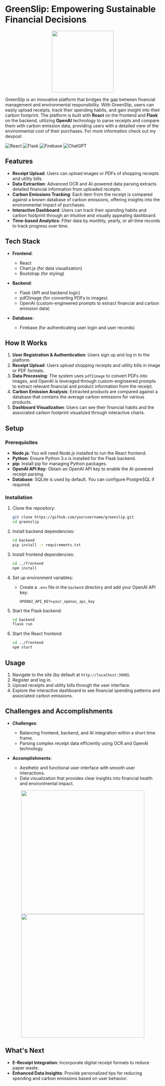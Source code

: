 # GreenSlip: Empowering Sustainable Financial Decisions

<div align=center>
  <image src='https://d112y698adiu2z.cloudfront.net/photos/production/software_photos/002/931/087/datas/gallery.jpg' height=200>
</div>

GreenSlip is an innovative platform that bridges the gap between financial management and environmental responsibility. With GreenSlip, users can easily upload receipts, track their spending habits, and gain insight into their carbon footprint. The platform is built with **React** on the frontend and **Flask** on the backend, utilizing **OpenAI** technology to parse receipts and compare them with carbon emission data, providing users with a detailed view of the environmental cost of their purchases. For more information check out my devpost

![React](https://img.shields.io/badge/react-%2320232a.svg?style=for-the-badge&logo=react&logoColor=%2361DAFB)
![Flask](https://img.shields.io/badge/flask-%23000.svg?style=for-the-badge&logo=flask&logoColor=white)
![Firebase](https://img.shields.io/badge/firebase-%23039BE5.svg?style=for-the-badge&logo=firebase)
![ChatGPT](https://img.shields.io/badge/chatGPT-74aa9c?style=for-the-badge&logo=openai&logoColor=white)

## Features

- **Receipt Upload**: Users can upload images or PDFs of shopping receipts and utility bills.
- **Data Extraction**: Advanced OCR and AI-powered data parsing extracts detailed financial information from uploaded receipts.
- **Carbon Emissions Tracking**: Each item from the receipt is compared against a known database of carbon emissions, offering insights into the environmental impact of purchases.
- **Interactive Dashboard**: Users can track their spending habits and carbon footprint through an intuitive and visually appealing dashboard.
- **Time-based Analytics**: Filter data by monthly, yearly, or all-time records to track progress over time.

## Tech Stack

- **Frontend**: 
  - React
  - Chart.js (for data visualization)
  - Bootstrap (for styling)
  
- **Backend**: 
  - Flask (API and backend logic)
  - pdf2image (for converting PDFs to images)
  - OpenAI (custom-engineered prompts to extract financial and carbon emission data)
  
- **Database**:
  - Firebase (for authenticating user login and user records)

## How It Works

1. **User Registration & Authentication**: Users sign up and log in to the platform.
2. **Receipt Upload**: Users upload shopping receipts and utility bills in image or PDF formats.
3. **Data Processing**: The system uses `pdf2image` to convert PDFs into images, and OpenAI is leveraged through custom-engineered prompts to extract relevant financial and product information from the receipt.
4. **Carbon Emission Analysis**: Extracted products are compared against a database that contains the average carbon emissions for various products.
5. **Dashboard Visualization**: Users can see their financial habits and the associated carbon footprint visualized through interactive charts.

## Setup

### Prerequisites

- **Node.js**: You will need Node.js installed to run the React frontend.
- **Python**: Ensure Python 3.x is installed for the Flask backend.
- **pip**: Install pip for managing Python packages.
- **OpenAI API Key**: Obtain an OpenAI API key to enable the AI-powered receipt parsing.
- **Database**: SQLite is used by default. You can configure PostgreSQL if required.

### Installation

1. Clone the repository:
    ```bash
    git clone https://github.com/yourusername/greenslip.git
    cd greenslip
    ```

2. Install backend dependencies:
    ```bash
    cd backend
    pip install -r requirements.txt
    ```

3. Install frontend dependencies:
    ```bash
    cd ../frontend
    npm install
    ```

4. Set up environment variables:
   - Create a `.env` file in the `backend` directory and add your OpenAI API key:
     ```
     OPENAI_API_KEY=your_openai_api_key
     ```

5. Start the Flask backend:
    ```bash
    cd backend
    flask run
    ```

6. Start the React frontend:
    ```bash
    cd ../frontend
    npm start
    ```

## Usage

1. Navigate to the site (by default at `http://localhost:3000`).
2. Register and log in.
3. Upload receipts and utility bills through the user interface.
4. Explore the interactive dashboard to see financial spending patterns and associated carbon emissions.

## Challenges and Accomplishments

- **Challenges**:
  - Balancing frontend, backend, and AI integration within a short time frame.
  - Parsing complex receipt data efficiently using OCR and OpenAI technology.
  
- **Accomplishments**:
  - Aesthetic and functional user interface with smooth user interactions.
  - Data visualization that provides clear insights into financial health and environmental impact.

<div align=center>
  <image src='https://d112y698adiu2z.cloudfront.net/photos/production/software_photos/002/931/048/datas/gallery.jpg' height=400>
  <image src='https://d112y698adiu2z.cloudfront.net/photos/production/software_photos/002/930/941/datas/gallery.jpg' height=400>
</div>

## What's Next

- **E-Receipt Integration**: Incorporate digital receipt formats to reduce paper waste.
- **Enhanced Data Insights**: Provide personalized tips for reducing spending and carbon emissions based on user behavior.
